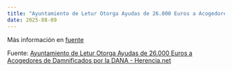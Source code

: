```yaml
---
title: "Ayuntamiento de Letur Otorga Ayudas de 26.000 Euros a Acogedores de Damnificados por la DANA - Herencia.net"
date: 2025-08-09
---
```


Más información en [fuente](https://news.google.com/rss/articles/CBMiwwFBVV95cUxOblFTSkZ1WHRHWVZRR0VHTHlQVXA4LXlnX1FFSkVSdGxWT2JHYWhQY19fS3JESzQ4VFNCT2V5TExpMkdSeHlMbnk1YzRQZzNJSXh5bmYzTHRyZHJLSDRnd3VwM193U19QOTg3MUpTa2lfYS1iSVdOdkM2YXplNUU3aERfV2ZFaUlEZ0d2LW1WNjNCWjlpVlJqbWM5MmpmZi1UX2M5UjdGTlh3N3I4UlJZREJGTnZiaC1rZFp4QXlBN1pQWms?oc=5)

Fuente: [Ayuntamiento de Letur Otorga Ayudas de 26.000 Euros a Acogedores de Damnificados por la DANA - Herencia.net](https://news.google.com/rss/articles/CBMiwwFBVV95cUxOblFTSkZ1WHRHWVZRR0VHTHlQVXA4LXlnX1FFSkVSdGxWT2JHYWhQY19fS3JESzQ4VFNCT2V5TExpMkdSeHlMbnk1YzRQZzNJSXh5bmYzTHRyZHJLSDRnd3VwM193U19QOTg3MUpTa2lfYS1iSVdOdkM2YXplNUU3aERfV2ZFaUlEZ0d2LW1WNjNCWjlpVlJqbWM5MmpmZi1UX2M5UjdGTlh3N3I4UlJZREJGTnZiaC1rZFp4QXlBN1pQWms?oc=5)
